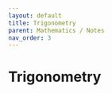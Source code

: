 ```yaml
---
layout: default
title: Trigonometry
parent: Mathematics / Notes
nav_order: 3
---
```


# Trigonometry
